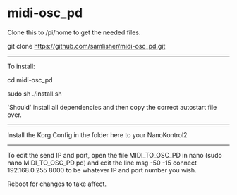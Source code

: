 # midi-osc_pd
Clone this to /pi/home to get the needed files.

git clone https://github.com/samlisher/midi-osc_pd.git

------------

To install:

cd midi-osc_pd

sudo sh ./install.sh

'Should' install all dependencies and then copy the correct autostart file over.

------------

Install the Korg Config in the folder here to your NanoKontrol2

------------

To edit the send IP and port, open the file MIDI_TO_OSC_PD in nano (sudo nano MIDI_TO_OSC_PD.pd) and edit the line msg -50 -15 connect 192.168.0.255 8000 to be whatever IP and port number you wish.

Reboot for changes to take affect.
